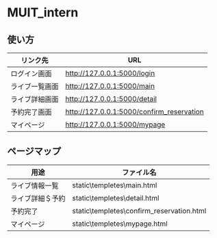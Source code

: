 # MUIT_intern

## 使い方
|リンク先|URL|
|---|---|
|ログイン画面|http://127.0.0.1:5000/login|
|ライブ一覧画面|http://127.0.0.1:5000/main|
|ライブ詳細画面|http://127.0.0.1:5000/detail|
|予約完了画面|http://127.0.0.1:5000/confirm_reservation|
|マイページ|http://127.0.0.1:5000/mypage|

## ページマップ
|用途|ファイル名|
|---|---|
|ライブ情報一覧|static\templetes\main.html|
|ライブ詳細＄予約|static\templetes\detail.html|
|予約完了|static\templetes\confirm_reservation.html|
|マイページ|static\templetes\mypage.html|